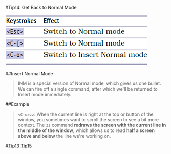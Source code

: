 #Tip14: Get Back to Normal Mode  
   
![tip14](images/tip14.png)  
  
##Insert Normal Mode  
>INM is a special version of Normal mode, which gives us one bullet. We can fire off a single command, after which we'll be returned to Insert mode immediately.  
  
##Example  
>`<C-o>zz`: When the current line is right at the top or button of the window, you sometimes want to scroll the screen to see a bit more context. The `zz` command **redraws the screen with the current line in the middle of the window**, which allows us to read **half a screen above and below** the line we're working on.  
  
#[Tip13](tip13.md) [Tip15](tip15.md)
